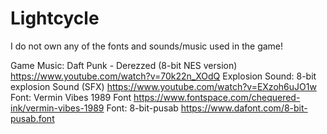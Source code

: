 # Lightcycle

I do not own any of the fonts and sounds/music used in the game!

Game Music: Daft Punk - Derezzed (8-bit NES version) https://www.youtube.com/watch?v=70k22n_XOdQ
Explosion Sound: 8-bit explosion Sound (SFX) https://www.youtube.com/watch?v=EXzoh6uJO1w
Font: Vermin Vibes 1989 Font https://www.fontspace.com/chequered-ink/vermin-vibes-1989
Font: 8-bit-pusab https://www.dafont.com/8-bit-pusab.font



